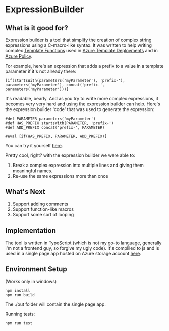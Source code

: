 # ExpressionBuilder

## What is it good for?
Expression builder is a tool that simplify the creation of complex string expressions using a C-macro-like syntax.
It was written to help writing complex [Template Functions](https://docs.microsoft.com/en-us/azure/azure-resource-manager/templates/template-functions) used in [Azure Template Deployments](https://docs.microsoft.com/en-us/azure/azure-resource-manager/templates/) and in [Azure Policy](https://docs.microsoft.com/en-us/azure/governance/policy/concepts/definition-structure#policy-functions).

For example, here's an expression that adds a prefix to a value in a template parameter if it's not already there:
```
[if(startsWith(parameters('myParameter'), 'prefix-'), parameters('myParameter'), concat('prefix-', parameters('myParameter')))]
```
It's readable, bearly. And as you try to write more complex expressions, it becomes very very hard and using the expression builder can help. Here's the expression builder 'code' that was used to generate the expression:
```
#def PARAMETER parameters('myParameter')
#def HAS_PREFIX startsWith(PARAMETER, 'prefix-')
#def ADD_PREFIX concat('prefix-', PARAMETER)

#eval [if(HAS_PREFIX, PARAMETER, ADD_PREFIX)]
```

You can try it yourself [here](https://armexpressions.z13.web.core.windows.net/?expression=%23def%20PARAMETER%20parameters('myParameter')%0A%23def%20HAS_PREFIX%20startsWith(PARAMETER%2C%20'prefix-')%0A%23def%20ADD_PREFIX%20concat('prefix-'%2C%20PARAMETER)%0A%0A%23eval%20%5Bif(HAS_PREFIX%2C%20PARAMETER%2C%20ADD_PREFIX)%5D).

Pretty cool, right? with the expression builder we were able to:
1. Break a complex expression into multiple lines and giving them meaningful names.
2. Re-use the same expressions more than once

## What's Next
1. Support adding comments
2. Support function-like macros
3. Support some sort of looping

## Implementation
The tool is written in TypeScript (which is not my go-to language, generally i'm not a frontend guy, so forgive my ugly code). It's compliled to js and is used in a single page app hosted on Azure storage account [here](https://armexpressions.z13.web.core.windows.net/).

## Environment Setup
(Works only in windows)
```
npm install   
npm run build
```
The ./out folder will contain the single page app.

Running tests:
```
npm run test
```

